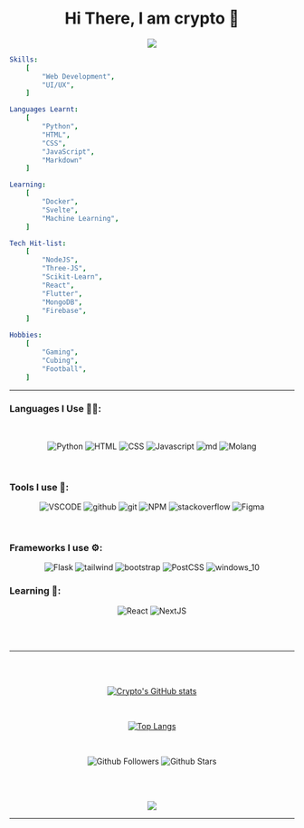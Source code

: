 <div align="middle">

# Hi There, I am crypto 👋
</div>
<p align="center">
  <img src="https://capsule-render.vercel.app/api?type=waving&color=gradient&text=Hello!&height=100&section=header"/>
</p>

```yaml
Skills:
    [
        "Web Development",
        "UI/UX",
    ]

Languages Learnt: 
    [
        "Python",
        "HTML",
        "CSS",
        "JavaScript",
        "Markdown"
    ]

Learning: 
    [
        "Docker",
        "Svelte",
        "Machine Learning",
    ]

Tech Hit-list:
    [
        "NodeJS",
        "Three-JS",
        "Scikit-Learn",
        "React",
        "Flutter",
        "MongoDB",
        "Firebase",
    ]

Hobbies:
    [
        "Gaming",
        "Cubing",
        "Football",
    ]
```

---

### Languages I Use 👩‍💻:
<br/>

<div align="middle">

![Python](https://img.shields.io/badge/Python-black?style=for-the-badge&logo=python&logoColor=green)
![HTML](https://img.shields.io/badge/html-black?style=for-the-badge&logo=html5)
![CSS](https://img.shields.io/badge/css-black?style=for-the-badge&logo=css3&logoColor=blue)
![Javascript](https://img.shields.io/badge/JavaScript-black?style=for-the-badge&logo=javascript)
![md](https://img.shields.io/badge/markdown-black?style=for-the-badge&logo=markdown)
![Molang](https://img.shields.io/badge/Molang_(Datapack_Language)-black?style=for-the-badge&logo=MojangStudios)
</div>
<br/>

### Tools I use 🧰:

<div align="middle">

![VSCODE](https://img.shields.io/badge/VSCODE-black?style=for-the-badge&logo=VisualStudioCode&logoColor=blue)
![github](https://img.shields.io/badge/Github-black?style=for-the-badge&logo=github)
![git](https://img.shields.io/badge/Github-black?style=for-the-badge&logo=git)
![NPM](https://img.shields.io/badge/NPM-black?style=for-the-badge&logo=npm)
![stackoverflow](https://img.shields.io/badge/stack_overflow-black?style=for-the-badge&logo=stackoverflow)
![Figma](https://img.shields.io/badge/Figma-black?style=for-the-badge&logo=figma)

</div>
<br/>


### Frameworks I use ⚙:

<div align="middle">


![Flask](https://img.shields.io/badge/Flask-black?style=for-the-badge&logo=flask&logoColor=white)
![tailwind](https://img.shields.io/badge/tailwind-black?style=for-the-badge&logo=tailwindcss)
![bootstrap](https://img.shields.io/badge/bootstrap-black?style=for-the-badge&logo=bootstrap)
![PostCSS](https://img.shields.io/badge/POST_CSS-black?style=for-the-badge&logo=Postcss&logoColor=orange)
![windows_10](https://img.shields.io/badge/windows_10-black?style=for-the-badge&logo=windows&logoColor=blue)

</div>

### Learning 🔬:
<div align="middle">

![React](https://img.shields.io/badge/React-black?style=for-the-badge&logo=React)
![NextJS](https://img.shields.io/badge/next_JS-black?style=for-the-badge&logo=Next.js)
</div>

<br/>
<br/>

---
<br/><br/>
<div align="middle">



[![Crypto's GitHub stats](https://github-readme-stats.vercel.app/api?username=beginner-cryptonyx&theme=radical)](https://github.com/beginner-cryptonyx/github-readme-stats)

<br/>


[![Top Langs](https://github-readme-stats.vercel.app/api/top-langs/?username=beginner-cryptonyx&layout=compact)](https://github.com/beginner-cryptonyx/github-readme-stats)

</div>
<br/>
<div align="middle">

![Github Followers](https://img.shields.io/github/followers/beginner-cryptonyx?style=for-the-badge)
![Github Stars](https://img.shields.io/github/stars/beginner-cryptonyx?style=for-the-badge)

</div>
<br/><br/>

<p align="middle">
<img src="https://capsule-render.vercel.app/api?type=waving&color=gradient&height=100&section=footer"/>
</p>

---